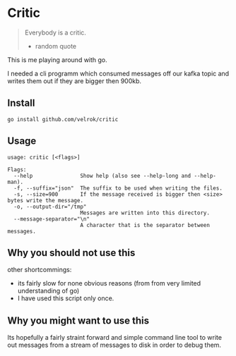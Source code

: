 # Critic

> Everybody is a critic.  
> - random quote

This is me playing around with go.

I needed a cli programm which consumed messages off our kafka topic and writes them out if they are bigger then 900kb.

## Install

`go install github.com/velrok/critic`

## Usage

```
usage: critic [<flags>]

Flags:
  --help               Show help (also see --help-long and --help-man).
  -f, --suffix="json"  The suffix to be used when writing the files.
  -s, --size=900       If the message received is bigger then <size> bytes write the message.
  -o, --output-dir="/tmp"
                       Messages are written into this directory.
  --message-separator="\n"
                       A character that is the separator between messages.
```

## Why you should not use this

other shortcommings:

  - its fairly slow for none obvious reasons (from from very limited understanding of go)
  - I have used this script only once.
  
## Why you might want to use this

Its hopefully a fairly straint forward and simple command line tool to write out messages from a stream of messages to disk in order to debug them.
